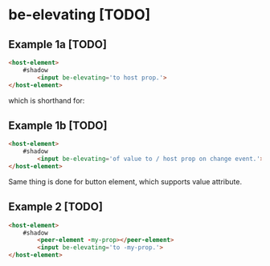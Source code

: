 # be-elevating [TODO]

## Example 1a [TODO]

```html
<host-element>
    #shadow
        <input be-elevating='to host prop.'>
</host-element>
```

which is shorthand for:

## Example 1b [TODO]

```html
<host-element>
    #shadow
        <input be-elevating='of value to / host prop on change event.'>
</host-element>
```

Same thing is done for button element, which supports value attribute.

## Example 2 [TODO]

```html
<host-element>
    #shadow
        <peer-element -my-prop></peer-element>
        <input be-elevating='to -my-prop.'>
</host-element>
```
